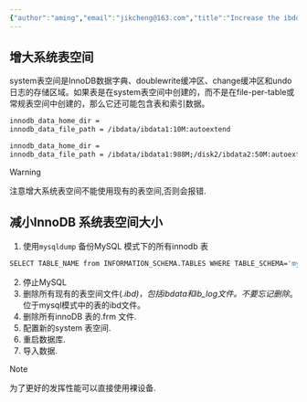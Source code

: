 ```yaml
---
{"author":"aming","email":"jikcheng@163.com","title":"Increase the ibddata Tablespace","creation_date":"2022-06-27 15:57","Last modified date":"2022-11-27 21:22","tags":"Increase the ibddata Tablespace","File Folder with relative path":"database/MySQL/Doc/MySQL Tablespaces","remark":null,"other":null,"dg-publish":true,"permalink":"/database/my-sql/doc/my-sql-tablespaces/increase-the-ibddata-tablespace/","dgPassFrontmatter":true}
---
```







## 增大系统表空间

system表空间是InnoDB数据字典、doublewrite缓冲区、change缓冲区和undo日志的存储区域。如果表是在system表空间中创建的，而不是在file-per-table或常规表空间中创建的，那么它还可能包含表和索引数据。

```bash
innodb_data_home_dir =
innodb_data_file_path = /ibdata/ibdata1:10M:autoextend
```

```bash
innodb_data_home_dir =
innodb_data_file_path = /ibdata/ibdata1:988M;/disk2/ibdata2:50M:autoextend
```

> [!warning]
> 注意增大系统表空间不能使用现有的表空间,否则会报错.
## 减小InnoDB 系统表空间大小
1. 使用`mysqldump` 备份MySQL 模式下的所有innodb 表
```bash
SELECT TABLE_NAME from INFORMATION_SCHEMA.TABLES WHERE TABLE_SCHEMA='mysql' and ENGINE='InnoDB';
```
2. 停止MySQL
3. 删除所有现有的表空间文件(*.ibd)，包括ibdata和ib_log文件。不要忘记删除*。位于mysql模式中的表的ibd文件。
4. 删除所有innoDB  表的.frm 文件.
5. 配置新的system 表空间.
6. 重启数据库.
7. 导入数据.
> [!note]
> 为了更好的发挥性能可以直接使用裸设备.
